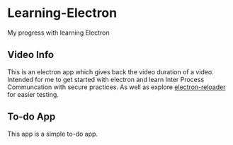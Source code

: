 # Learning-Electron

My progress with learning Electron

## Video Info

This is an electron app which gives back the video duration of a video. Intended for me to get started with electron and learn Inter Process Communcation with secure practices. As well as explore [electron-reloader](https://www.npmjs.com/package/electron-reloader) for easier testing.

## To-do App

This app is a simple to-do app.
